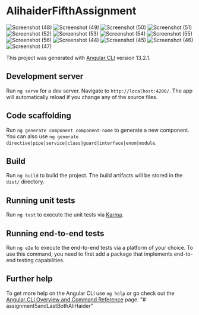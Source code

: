 # AlihaiderFifthAssignment





![Screenshot (48)](https://user-images.githubusercontent.com/40827670/157862048-cdbb80a8-b3ef-4b15-a479-eed73e5120ae.png)
![Screenshot (49)](https://user-images.githubusercontent.com/40827670/157862055-7e383965-f3dc-4e01-8094-c36dc04149c1.png)
![Screenshot (50)](https://user-images.githubusercontent.com/40827670/157862057-e8503411-af64-4d1a-9a86-2ddb35132d5a.png)
![Screenshot (51)](https://user-images.githubusercontent.com/40827670/157862059-911aa256-9fe5-469a-83d2-9ad8e69d087c.png)
![Screenshot (52)](https://user-images.githubusercontent.com/40827670/157862064-78979a3e-4b45-43f1-ab85-6bd41886ffc0.png)
![Screenshot (53)](https://user-images.githubusercontent.com/40827670/157862065-b3355292-d20f-4c79-997e-0a8ba24bbd1a.png)
![Screenshot (54)](https://user-images.githubusercontent.com/40827670/157862066-0d5a2433-66c6-402a-bf87-0827c53d2632.png)
![Screenshot (55)](https://user-images.githubusercontent.com/40827670/157862071-535e5b70-2db2-4c25-ae38-e5bee770d279.png)
![Screenshot (56)](https://user-images.githubusercontent.com/40827670/157862075-d070885d-15cd-49c1-8611-124428d3d63f.png)
![Screenshot (44)](https://user-images.githubusercontent.com/40827670/157862077-1c472881-07c8-476a-a8e5-ac0932adc8eb.png)
![Screenshot (45)](https://user-images.githubusercontent.com/40827670/157862081-06e16433-86fb-49e8-a52b-62beabb8e3e2.png)
![Screenshot (46)](https://user-images.githubusercontent.com/40827670/157862086-9b220389-1c1d-4ac5-9603-d1b94f91b4d6.png)
![Screenshot (47)](https://user-images.githubusercontent.com/40827670/157862088-9e7ac8a6-1035-48ee-896a-8598110d4c82.png)







This project was generated with [Angular CLI](https://github.com/angular/angular-cli) version 13.2.1.

## Development server

Run `ng serve` for a dev server. Navigate to `http://localhost:4200/`. The app will automatically reload if you change any of the source files.

## Code scaffolding

Run `ng generate component component-name` to generate a new component. You can also use `ng generate directive|pipe|service|class|guard|interface|enum|module`.

## Build

Run `ng build` to build the project. The build artifacts will be stored in the `dist/` directory.

## Running unit tests

Run `ng test` to execute the unit tests via [Karma](https://karma-runner.github.io).

## Running end-to-end tests

Run `ng e2e` to execute the end-to-end tests via a platform of your choice. To use this command, you need to first add a package that implements end-to-end testing capabilities.

## Further help

To get more help on the Angular CLI use `ng help` or go check out the [Angular CLI Overview and Command Reference](https://angular.io/cli) page.
"# assignment5andLastBothAliHaider" 
